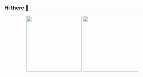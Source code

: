 ### Hi there 👋

<div align="center">
  <a href="https://github.com/irissonnlima">
  <img height="180em" src="https://github-readme-stats.vercel.app/api?username=irissonnlima&show_icons=true&theme=dark&include_all_commits=true&count_private=true"/>
  <img height="180em" src="https://github-readme-stats.vercel.app/api/top-langs/?username=irissonnlima&layout=compact&langs_count=7&theme=dark"/>
</div>
